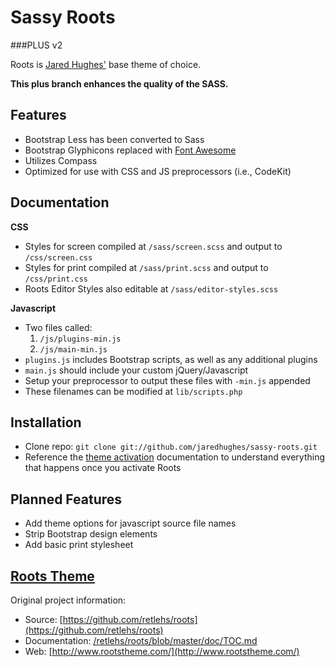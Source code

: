 # Sassy Roots
###PLUS v2

Roots is [Jared Hughes'](https://github.com/jaredhughes/sassy-roots) base theme of choice.

**This plus branch enhances the quality of the SASS.**

## Features
* Bootstrap Less has been converted to Sass
* Bootstrap Glyphicons replaced with [Font Awesome](http://fortawesome.github.io/Font-Awesome/)
* Utilizes Compass
* Optimized for use with CSS and JS preprocessors (i.e., CodeKit)

## Documentation
**CSS**
* Styles for screen compiled at `/sass/screen.scss` and output to `/css/screen.css`
* Styles for print compiled at `/sass/print.scss` and output to `/css/print.css`
* Roots Editor Styles also editable at `/sass/editor-styles.scss`

**Javascript**
* Two files called:
	1. `/js/plugins-min.js`
	2. `/js/main-min.js`
* `plugins.js` includes Bootstrap scripts, as well as any additional plugins
* `main.js` should include your custom jQuery/Javascript
* Setup your preprocessor to output these files with `-min.js` appended
* These filenames can be modified at `lib/scripts.php`

## Installation
* Clone repo: `git clone git://github.com/jaredhughes/sassy-roots.git`
* Reference the [theme activation](/retlehs/roots/blob/master/doc/activation.md) documentation to understand everything that happens once you activate Roots

## Planned Features
* Add theme options for javascript source file names
* Strip Bootstrap design elements
* Add basic print stylesheet

## [Roots Theme](http://www.rootstheme.com/)

Original project information:

* Source: [https://github.com/retlehs/roots](https://github.com/retlehs/roots)
* Documentation: [/retlehs/roots/blob/master/doc/TOC.md](/retlehs/roots/blob/master/doc/TOC.md)
* Web: [http://www.rootstheme.com/](http://www.rootstheme.com/)